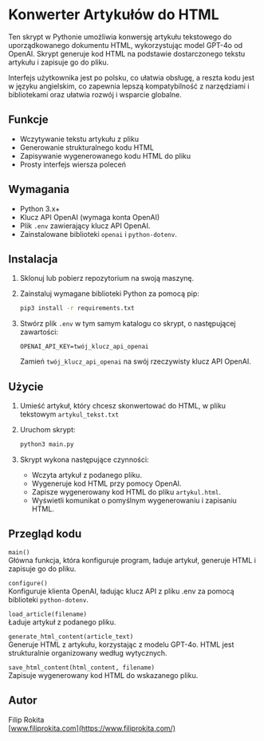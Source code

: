 # Konwerter Artykułów do HTML

Ten skrypt w Pythonie umożliwia konwersję artykułu tekstowego do uporządkowanego dokumentu HTML, wykorzystując model GPT-4o od OpenAI. Skrypt generuje kod HTML na podstawie dostarczonego tekstu artykułu i zapisuje go do pliku.

Interfejs użytkownika jest po polsku, co ułatwia obsługę, a reszta kodu jest w języku angielskim, co zapewnia lepszą kompatybilność z narzędziami i bibliotekami oraz ułatwia rozwój i wsparcie globalne.

## Funkcje

- Wczytywanie tekstu artykułu z pliku
- Generowanie strukturalnego kodu HTML
- Zapisywanie wygenerowanego kodu HTML do pliku
- Prosty interfejs wiersza poleceń

## Wymagania

- Python 3.x+
- Klucz API OpenAI (wymaga konta OpenAI)
- Plik `.env` zawierający klucz API OpenAI.
- Zainstalowane biblioteki `openai` i `python-dotenv`.

## Instalacja

1. Sklonuj lub pobierz repozytorium na swoją maszynę.

2. Zainstaluj wymagane biblioteki Python za pomocą pip:

   ```bash
   pip3 install -r requirements.txt
   ```

3. Stwórz plik `.env` w tym samym katalogu co skrypt, o następującej zawartości:

   ```
   OPENAI_API_KEY=twój_klucz_api_openai
   ```

   Zamień `twój_klucz_api_openai` na swój rzeczywisty klucz API OpenAI.

## Użycie

1. Umieść artykuł, który chcesz skonwertować do HTML, w pliku tekstowym `artykul_tekst.txt`
2. Uruchom skrypt:

   ```bash
   python3 main.py
   ```

3. Skrypt wykona następujące czynności:
   - Wczyta artykuł z podanego pliku.
   - Wygeneruje kod HTML przy pomocy OpenAI.
   - Zapisze wygenerowany kod HTML do pliku `artykul.html`.
   - Wyświetli komunikat o pomyślnym wygenerowaniu i zapisaniu HTML.

## Przegląd kodu

`main()`  
Główna funkcja, która konfiguruje program, ładuje artykuł, generuje HTML i zapisuje go do pliku.

`configure()`  
Konfiguruje klienta OpenAI, ładując klucz API z pliku .env za pomocą biblioteki `python-dotenv`.

`load_article(filename)`  
Ładuje artykuł z podanego pliku.

`generate_html_content(article_text)`  
Generuje HTML z artykułu, korzystając z modelu GPT-4o. HTML jest strukturalnie organizowany według wytycznych.

`save_html_content(html_content, filename)`  
Zapisuje wygenerowany kod HTML do wskazanego pliku.

## Autor
Filip Rokita  
[www.filiprokita.com](https://www.filiprokita.com/)